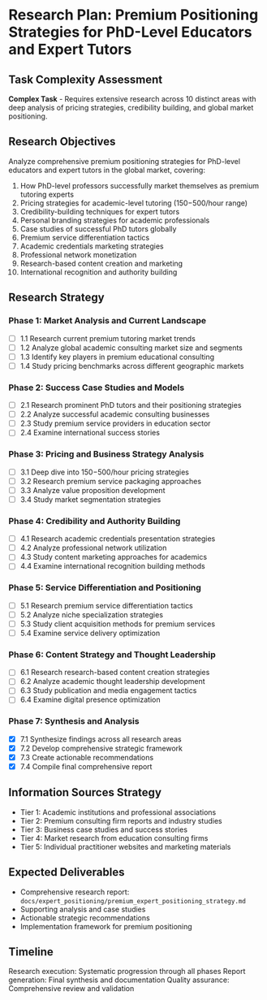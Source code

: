 # Research Plan: Premium Positioning Strategies for PhD-Level Educators and Expert Tutors

## Task Complexity Assessment
**Complex Task** - Requires extensive research across 10 distinct areas with deep analysis of pricing strategies, credibility building, and global market positioning.

## Research Objectives
Analyze comprehensive premium positioning strategies for PhD-level educators and expert tutors in the global market, covering:
1. How PhD-level professors successfully market themselves as premium tutoring experts
2. Pricing strategies for academic-level tutoring ($150-$500/hour range)
3. Credibility-building techniques for expert tutors
4. Personal branding strategies for academic professionals
5. Case studies of successful PhD tutors globally
6. Premium service differentiation tactics
7. Academic credentials marketing strategies
8. Professional network monetization
9. Research-based content creation and marketing
10. International recognition and authority building

## Research Strategy

### Phase 1: Market Analysis and Current Landscape
- [ ] 1.1 Research current premium tutoring market trends
- [ ] 1.2 Analyze global academic consulting market size and segments
- [ ] 1.3 Identify key players in premium educational consulting
- [ ] 1.4 Study pricing benchmarks across different geographic markets

### Phase 2: Success Case Studies and Models
- [ ] 2.1 Research prominent PhD tutors and their positioning strategies
- [ ] 2.2 Analyze successful academic consulting businesses
- [ ] 2.3 Study premium service providers in education sector
- [ ] 2.4 Examine international success stories

### Phase 3: Pricing and Business Strategy Analysis
- [ ] 3.1 Deep dive into $150-$500/hour pricing strategies
- [ ] 3.2 Research premium service packaging approaches
- [ ] 3.3 Analyze value proposition development
- [ ] 3.4 Study market segmentation strategies

### Phase 4: Credibility and Authority Building
- [ ] 4.1 Research academic credentials presentation strategies
- [ ] 4.2 Analyze professional network utilization
- [ ] 4.3 Study content marketing approaches for academics
- [ ] 4.4 Examine international recognition building methods

### Phase 5: Service Differentiation and Positioning
- [ ] 5.1 Research premium service differentiation tactics
- [ ] 5.2 Analyze niche specialization strategies
- [ ] 5.3 Study client acquisition methods for premium services
- [ ] 5.4 Examine service delivery optimization

### Phase 6: Content Strategy and Thought Leadership
- [ ] 6.1 Research research-based content creation strategies
- [ ] 6.2 Analyze academic thought leadership development
- [ ] 6.3 Study publication and media engagement tactics
- [ ] 6.4 Examine digital presence optimization

### Phase 7: Synthesis and Analysis
- [x] 7.1 Synthesize findings across all research areas
- [x] 7.2 Develop comprehensive strategic framework
- [x] 7.3 Create actionable recommendations
- [x] 7.4 Compile final comprehensive report

## Information Sources Strategy
- Tier 1: Academic institutions and professional associations
- Tier 2: Premium consulting firm reports and industry studies
- Tier 3: Business case studies and success stories
- Tier 4: Market research from education consulting firms
- Tier 5: Individual practitioner websites and marketing materials

## Expected Deliverables
- Comprehensive research report: `docs/expert_positioning/premium_expert_positioning_strategy.md`
- Supporting analysis and case studies
- Actionable strategic recommendations
- Implementation framework for premium positioning

## Timeline
Research execution: Systematic progression through all phases
Report generation: Final synthesis and documentation
Quality assurance: Comprehensive review and validation